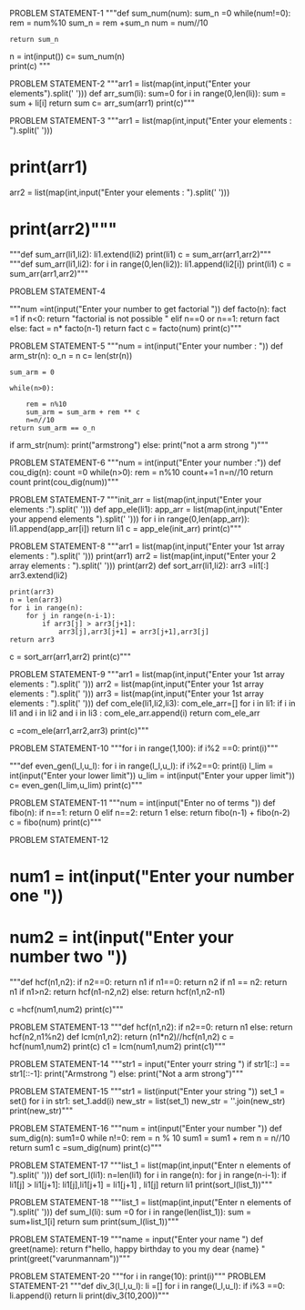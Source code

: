 PROBLEM STATEMENT-1
"""def sum_num(num):
    sum_n =0
    while(num!=0):
        rem = num%10
        sum_n = rem +sum_n
        num = num//10

    return sum_n
    
n = int(input())
c=   sum_num(n)   
print(c)
"""

PROBLEM STATEMENT-2
"""arr1  = list(map(int,input("Enter your elements").split(' ')))
def arr_sum(li):
    sum=0
    for i in range(0,len(li)):
        sum = sum + li[i]
    return sum
c= arr_sum(arr1)
print(c)"""

PROBLEM STATEMENT-3
"""arr1  = list(map(int,input("Enter your elements : ").split(' ')))
# print(arr1)
arr2  = list(map(int,input("Enter your elements : ").split(' ')))
# print(arr2)"""
"""def sum_arr(li1,li2):
    li1.extend(li2)
    print(li1) 
c = sum_arr(arr1,arr2)"""
"""def sum_arr(li1,li2):
    for i in range(0,len(li2)):
        li1.append(li2[i])
    print(li1)
c = sum_arr(arr1,arr2)"""

PROBLEM STATEMENT-4

"""num =int(input("Enter your number to get factorial "))
def facto(n):
    fact =1
    if n<0:
        return "factorial is not possible "
    elif n==0 or n==1:
        return fact
    else:
        fact = n* facto(n-1)
    return fact
c = facto(num)
print(c)"""

PROBLEM STATEMENT-5
"""num = int(input("Enter your number : "))
def arm_str(n):
    o_n = n
    c= len(str(n))

    sum_arm = 0

    while(n>0):
        
        rem = n%10
        sum_arm = sum_arm + rem ** c
        n=n//10
    return sum_arm == o_n
if arm_str(num):
    print("armstrong")
else:
    print("not a arm strong ")"""

PROBLEM STATEMENT-6
"""num = int(input("Enter your number :"))
def cou_dig(n):
    count =0
    while(n>0):
        rem = n%10
        count+=1
        n=n//10
    return count
print(cou_dig(num))"""

PROBLEM STATEMENT-7
"""init_arr = list(map(int,input("Enter your elements :").split(' ')))
def app_ele(li1):
    app_arr = list(map(int,input("Enter your append elements ").split(' ')))
    for i in range(0,len(app_arr)):
        li1.append(app_arr[i])
    return li1
c = app_ele(init_arr)
print(c)"""

PROBLEM STATEMENT-8
"""arr1  = list(map(int,input("Enter your  1st array elements : ").split(' ')))
print(arr1)
arr2  = list(map(int,input("Enter your 2  array elements : ").split(' ')))
print(arr2)
def sort_arr(li1,li2):
    arr3 =li1[:]
    arr3.extend(li2)
    
    print(arr3)
    n = len(arr3)
    for i in range(n):
        for j in range(n-i-1):
            if arr3[j] > arr3[j+1]:
                arr3[j],arr3[j+1] = arr3[j+1],arr3[j]
    return arr3

c = sort_arr(arr1,arr2)
print(c)"""

PROBLEM STATEMENT-9
"""arr1  = list(map(int,input("Enter your  1st array elements : ").split(' ')))
arr2  = list(map(int,input("Enter your  1st array elements : ").split(' ')))
arr3  = list(map(int,input("Enter your  1st array elements : ").split(' ')))
def com_ele(li1,li2,li3):
    com_ele_arr=[]
    for i in li1:
        if i in li1 and i in li2 and i in li3  :
            com_ele_arr.append(i)
    return com_ele_arr

c =com_ele(arr1,arr2,arr3)
print(c)"""


PROBLEM STATEMENT-10
"""for i in range(1,100):
    if i%2 ==0:
        print(i)"""

"""def even_gen(l_l,u_l):
    for i in range(l_l,u_l):
        if i%2==0:
            print(i) 
l_lim = int(input("Enter your lower limit"))
u_lim = int(input("Enter your upper limit"))
c= even_gen(l_lim,u_lim)
print(c)"""


PROBLEM STATEMENT-11
"""num = int(input("Enter no of terms "))
def fibo(n):
    if n==1:
        return 0
    elif n==2:
        return 1
    else:
        return fibo(n-1) + fibo(n-2)
c = fibo(num)
print(c)"""

PROBLEM STATEMENT-12
# num1 = int(input("Enter your number one "))
# num2 = int(input("Enter your number two "))
"""def hcf(n1,n2):
    if n2==0:
        return n1
    if n1==0:
        return n2
    if n1 == n2:
        return n1
    if n1>n2:
        return hcf(n1-n2,n2)
    else:
        return hcf(n1,n2-n1)
    
c =hcf(num1,num2)
print(c)"""

PROBLEM STATEMENT-13
"""def hcf(n1,n2):
    if n2==0:
        return n1
    else:
        return hcf(n2,n1%n2)
def lcm(n1,n2):
    return (n1*n2)//hcf(n1,n2)
c = hcf(num1,num2)
print(c)
c1 = lcm(num1,num2)
print(c1)"""

PROBLEM STATEMENT-14
"""str1 = input("Enter yourr string ")
if str1[::] == str1[::-1]:
    print("Armstrong ")
else:
    print("Not a arm strong")"""

PROBLEM STATEMENT-15
"""str1 = list(input("Enter your string "))
set_1 = set()
for i in str1:
    set_1.add(i)
new_str = list(set_1)
new_str = ''.join(new_str)
print(new_str)"""

PROBLEM STATEMENT-16
"""num = int(input("Enter your number "))
def sum_dig(n):
    sum1=0
    while n!=0:
        rem = n % 10
        sum1 = sum1 + rem
        n = n//10
    return sum1
c =sum_dig(num) 
print(c)"""

PROBLEM STATEMENT-17
"""list_1 = list(map(int,input("Enter n elements of ").split(' ')))
def sort_l(li1):
    n=len(li1)
    for i in range(n):
        for j in range(n-i-1):
            if li1[j] > li1[j+1]:
                li1[j],li1[j+1] = li1[j+1] , li1[j]
    return li1
print(sort_l(list_1))"""

PROBLEM STATEMENT-18
"""list_1 = list(map(int,input("Enter n elements of ").split(' ')))
def sum_l(li):
    sum =0
    for i in range(len(list_1)):
        sum = sum+list_1[i]
    return sum
print(sum_l(list_1))"""

PROBLEM STATEMENT-19
"""name = input("Enter your name ")
def greet(name):
    return f"hello, happy birthday to you my dear {name} "
print(greet("varunmannam"))"""
    
PROBLEM STATEMENT-20
"""for i in range(10):
    print(i)"""
PROBLEM STATEMENT-21
"""def div_3(l_l,u_l):
    li =[]
    for i in range(l_l,u_l):
        if i%3 ==0:
            li.append(i)
    return li
print(div_3(10,200))"""
